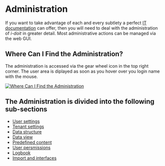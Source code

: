 # Administration

If you want to take advantage of each and every subtlety a perfect [IT documentation](../../glossary.md) can offer, then you will need to deal with the administration of _i-doit_ in greater detail. Most administrative actions can be managed via the web GUI.

## Where Can I Find the Administration?

The administration is accessed via the gear wheel icon in the top right corner. The user area is diplayed as soon as you hover over you login name with the mouse.

[![Where Can I Find the Administration](../../assets/images/en/system-administration/administration/1-admin.png)](../../assets/images/en/system-administration/administration/1-admin.png)

## The Administration is divided into the following sub-sections

-   [User settings](./user-settings/index.md)
-   [Tenant settings](./tenant-management/index.md)
-   [Data structure](./data-structure/index.md)
-   [Data view](./data-view/index.md)
-   [Predefined content](./predefined-content/index.md)
-   [User persmissions](./user-permissions.md)
-   [Logbook](./logbook.md)
-   [Import and interfaces](./import-and-interfaces/index.md)
